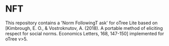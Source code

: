 # NFT
This repository contains a 'Norm FollowingT ask' for oTree Lite based on [Kimbrough, E. O., & Vostroknutov, A. (2018). A portable method of eliciting respect for social norms. Economics Letters, 168, 147-150] implemented for oTree v>5.


